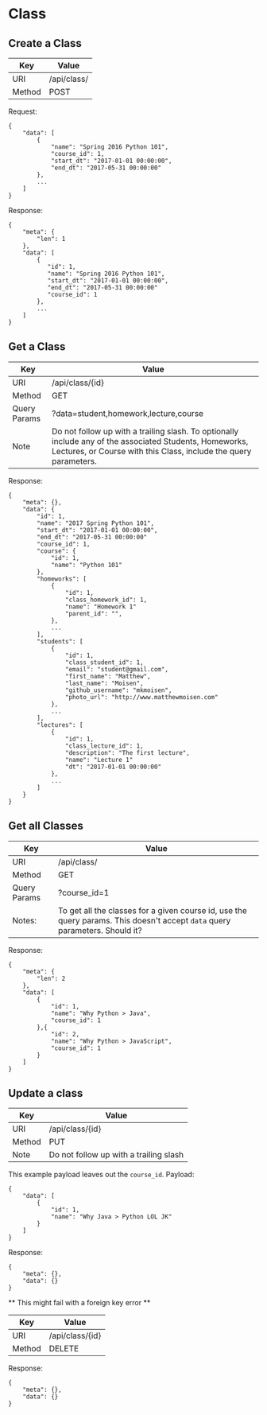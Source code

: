 # Class

## Create a Class
Key      | Value
-------- | --------
URI      | /api/class/
Method   | POST
Request:

    {
        "data": [
            {
                "name": "Spring 2016 Python 101",
                "course_id": 1,
                "start_dt": "2017-01-01 00:00:00",
                "end_dt": "2017-05-31 00:00:00"
            },
            ...
        ]
    }

Response:

    {
        "meta": {
            "len": 1
        },
        "data": [
            {
               "id": 1,
               "name": "Spring 2016 Python 101",
               "start_dt": "2017-01-01 00:00:00",
               "end_dt": "2017-05-31 00:00:00"
               "course_id": 1
            },
            ...
        ]
    }

## Get a Class
Key      | Value
-------- | --------
URI      | /api/class/{id}
Method   | GET
Query Params | ?data=student,homework,lecture,course
Note     | Do not follow up with a trailing slash. To optionally include any of the associated Students, Homeworks, Lectures, or Course with this Class, include the query parameters.

Response:

    {
        "meta": {},
        "data": {
            "id": 1,
            "name": "2017 Spring Python 101",
            "start_dt": "2017-01-01 00:00:00",
            "end_dt": "2017-05-31 00:00:00"
            "course_id": 1,
            "course": {
                "id": 1,
                "name": "Python 101"
            },
            "homeworks": [
                {
                    "id": 1,
                    "class_homework_id": 1,
                    "name": "Homework 1"
                    "parent_id": "",
                },
                ...
            ],
            "students": [
                {
                    "id": 1,
                    "class_student_id": 1,
                    "email": "student@gmail.com",
                    "first_name": "Matthew",
                    "last_name": "Moisen",
                    "github_username": "mkmoisen",
                    "photo_url": "http://www.matthewmoisen.com"
                },
                ...
            ],
            "lectures": [
                {
                    "id": 1,
                    "class_lecture_id": 1,
                    "description": "The first lecture",
                    "name": "Lecture 1"
                    "dt": "2017-01-01 00:00:00"
                },
                ...
            ]
        }
    }

## Get all Classes
Key      | Value
-------- | --------
URI      | /api/class/
Method   | GET
Query Params | ?course_id=1
Notes:   | To get all the classes for a given course id, use the query params. This doesn't accept `data` query parameters. Should it?

Response:

    {
        "meta": {
            "len": 2
        },
        "data": [
            {
                "id": 1,
                "name": "Why Python > Java",
                "course_id": 1
            },{
                "id": 2,
                "name": "Why Python > JavaScript",
                "course_id": 1
            }
        ]
    }

## Update a class

Key      | Value
-------- | --------
URI      | /api/class/{id}
Method   | PUT
Note     | Do not follow up with a trailing slash

This example payload leaves out the `course_id`.
Payload:

    {
        "data": [
            {
                "id": 1,
                "name": "Why Java > Python LOL JK"
            }
        ]
    }

Response:

    {
        "meta": {},
        "data": {}
    }

** This might fail with a foreign key error **

Key      | Value
-------- | --------
URI      | /api/class/{id}
Method   | DELETE

Response:

    {
        "meta": {},
        "data": {}
    }


